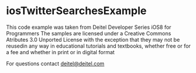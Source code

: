 # iosTwitterSearchesExample

This code example was taken from Deitel Developer Series
iOS8 for Programmers
The samples are licensed under a Creative Commons Atributes 3.0 Unported License
with the exception that they may not be reusedin any way in educational tutorials
and textbooks, whether free or for a fee and whether in print or in digital format

For questions contact deitel@deitel.com

